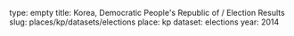 type: empty
title: Korea, Democratic People's Republic of / Election Results
slug: places/kp/datasets/elections
place: kp
dataset: elections
year: 2014
